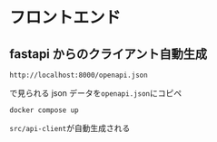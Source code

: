 # フロントエンド

## fastapi からのクライアント自動生成

```
http://localhost:8000/openapi.json
```

で見られる json データを`openapi.json`にコピペ

```
docker compose up
```

`src/api-client`が自動生成される
